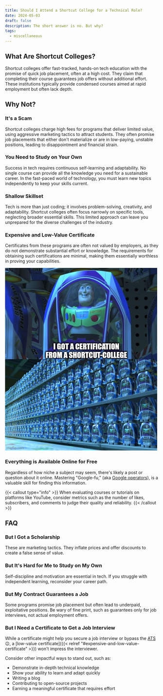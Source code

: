 ```yaml
---
title: Should I Attend a Shortcut College for a Technical Role?
date: 2024-05-03
draft: false 
description: The short answer is no. But why?
tags:
  - miscellaneous
---
```


## What Are Shortcut Colleges?
Shortcut colleges offer fast-tracked, hands-on tech education with the promise of quick job placement, often at a high cost.
They claim that completing their course guarantees job offers without additional effort. These institutions typically provide condensed courses aimed at rapid employment but often lack depth.

## Why Not?
### It's a Scam
Shortcut colleges charge high fees for programs that deliver limited value, using aggressive marketing tactics to attract students.
They often promise job placements that either don't materialize or are in low-paying, unstable positions, leading to disappointment and financial strain.

### You Need to Study on Your Own
Success in tech requires continuous self-learning and adaptability. No single course can provide all the knowledge you need for a sustainable career.
In the fast-paced world of technology, you must learn new topics independently to keep your skills current.

### Shallow Skillset
Tech is more than just coding; it involves problem-solving, creativity, and adaptability.
Shortcut colleges often focus narrowly on specific tools, neglecting broader essential skills.
This limited approach can leave you unprepared for the diverse challenges of the industry.

### Expensive and Low-Value Certificate
Certificates from these programs are often not valued by employers, as they do not demonstrate substantial effort or knowledge.
The requirements for obtaining such certifications are minimal, making them essentially worthless in proving your capabilities.

![Buzz Lightyear Clones](img/buzz_lightyear_clones_i_got_certification_from_shortcut_college.jpg)

### Everything is Available Online for Free
Regardless of how niche a subject may seem, there's likely a post or question about it online.
Mastering "Google-fu," (aka [Google operators](https://support.google.com/websearch/answer/2466433?hl=en)), is a valuable skill for finding this information.

{{< callout type="info" >}}
When evaluating courses or tutorials on platforms like YouTube, consider metrics such as the number of likes, subscribers, and comments to judge their quality and reliability.
{{< /callout >}}

## FAQ
### But I Got a Scholarship
These are marketing tactics.
They inflate prices and offer discounts to create a false sense of value.

### But It's Hard for Me to Study on My Own
Self-discipline and motivation are essential in tech.
If you struggle with independent learning, reconsider your career path.

### But My Contract Guarantees a Job
Some programs promise job placement but often lead to underpaid, exploitative positions.
Be wary of fine print, such as guarantees only for job interviews, not actual employment offers.

### But I Need a Certificate to Get a Job Interview
While a certificate might help you secure a job interview or bypass the [ATS](https://en.m.wikipedia.org/wiki/Applicant_tracking_system) 😉, a [low-value certificate]({{< relref "#expensive-and-low-value-certificate" >}}) won't impress the interviewer.

Consider other impactful ways to stand out, such as:

- Demonstrate in-depth technical knowledge
- Show your ability to learn and adapt quickly
- Writing a blog
- Contributing to open-source projects
- Earning a meaningful certificate that requires effort
